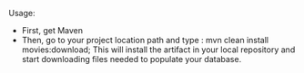 Usage:
- First, get Maven
- Then, go to your project location path and type : 
mvn clean install movies:download;
This will install the artifact in your local repository and start downloading files needed to populate your database.